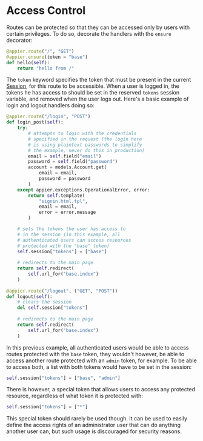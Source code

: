 # Access Control

Routes can be protected so that they can be accessed only by users with 
certain privileges. To do so, decorate the handlers with the `ensure` decorator:

```python
@appier.route("/", "GET")
@appier.ensure(token = "base")
def hello(self):
    return "hello from /"
```

The `token` keyword specifies the token that must be present in the current
[Session](sessions.md), for this route to be accessible. When a user is logged
in, the tokens he has access to should be set in the reserved `tokens` session
variable, and removed when the user logs out. Here's a basic example of login
and logout handlers doing so:

```python
@appier.route("/login", "POST")
def login_post(self):
    try: 
    	# attempts to login with the credentials 
    	# specified in the request (the login here
    	# is using plaintext passwords to simplify
    	# the example, never do this in production)
   		email = self.field("email")
   	 	password = self.field("password")
    	account = models.Account.get(
   	        email = email, 
   	       	password = password
   	    )
    except appier.exceptions.OperationalError, error:
        return self.template(
            "signin.html.tpl",
            email = email,
            error = error.message
        )

    # sets the tokens the user has access to 
    # in the session (in this example, all 
    # authenticated users can access resources 
    # protected with the "base" token)
    self.session["tokens"] = ["base"]
    
    # redirects to the main page
    return self.redirect(
   	    self.url_for("base.index")
    )
 
@appier.route("/logout", ("GET", "POST"))
def logout(self):
	# clears the session
    del self.session["tokens"]
    
    # redirects to the main page
    return self.redirect(
        self.url_for("base.index")
    )
```

In this previous example, all authenticated users would be able to access
routes protected with the `base` token, they wouldn't however, be able to
access another route protected with an `admin` token, for example. To be able
to access both, a list with both tokens would have to be set in the session:

```python
self.session["tokens"] = ["base", "admin"]
```

There is however, a special token that allows users to access any protected
resource, regardless of what token it is protected with:

```python
self.session["tokens"] = ["*"]
```

This special token should rarely be used though. It can be used to easily
define the access rights of an administrator user that can do anything
another user can, but such usage is discouraged for security reasons.
